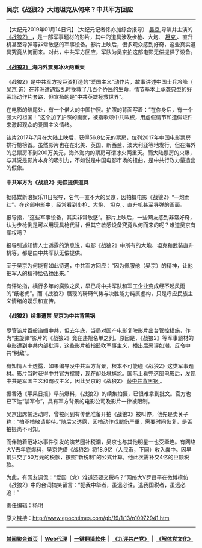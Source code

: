 ### 吴京《战狼2》大炮坦克从何来？中共军方回应
------------------------

<p>
 【大纪元2019年01月14日讯】（大纪元记者佟亦加综合报导）
 <a href="http://www.epochtimes.com/gb/tag/%E5%90%B4%E4%BA%AC.html">
  吴京
 </a>
 导演并主演的
 <a href="http://www.epochtimes.com/gb/tag/%E3%80%8A%E6%88%98%E7%8B%BC2%E3%80%8B.html">
  《战狼2》
 </a>
 ，是一部军事题材的影片，其中的道具涉及步枪、大炮、
 <a href="http://www.epochtimes.com/gb/tag/%E5%9D%A6%E5%85%8B.html">
  坦克
 </a>
 、直升机甚至导弹等非常敏感的军事设备。影片上映后，很多观众感到好奇，这些真实道具究竟从何而来。对此，中共军方回应，军队为吴京拍这部电影无偿提供了设备。
</p>
<h4>
 <a href="http://www.epochtimes.com/gb/tag/%E3%80%8A%E6%88%98%E7%8B%BC2%E3%80%8B.html">
  《战狼2》
 </a>
 海内外票房冰火两重天
</h4>
<p>
 《战狼2》是中共军方投巨资打造的“爱国主义”动作片，故事讲述中国士兵冷峰（
 <a href="http://www.epochtimes.com/gb/tag/%E5%90%B4%E4%BA%AC.html">
  吴京
 </a>
 饰）在非洲遭遇叛乱时挽救了几百个侨民的生命，情节基本上承袭典型的好莱坞动作片套路，但宣扬的是“中共英雄拯救世界”。
</p>
<p>
 在电影的结尾处，有一个偌大的中国护照。护照的背面写着：“在你身后，有一个强大的祖国！”这个加字护照的画面，被指歌颂中共政权，用虚假情节和造假证件来激起观众的爱国主义情绪。
</p>
<p>
 该片2017年7月在大陆上映后，获得56.8亿元的票房，位列2017年中国电影票房排行榜榜首。虽然影片也在在北美、英国、新西兰、澳大利亚等地发行，但在海外的总票房不到200万美元，海外海内的票房可谓冰火两重天。而大陆票房的火爆，与其说是影片本身的吸引力，不如说是中国电影市场的扭曲，是中共行政力量造出的假象。
</p>
<h4>
 中共军方为《战狼2》无偿提供道具
</h4>
<p>
 据陆媒新浪娱乐11日报导，名气一直不大的吴京，因拍摄电影《战狼2》“一炮而红”。在这部电影中，经常看到步枪、大炮、
 <a href="http://www.epochtimes.com/gb/tag/%E5%9D%A6%E5%85%8B.html">
  坦克
 </a>
 、直升机甚至导弹的画面。
</p>
<p>
 报导指，“这些军事设备，其实非常敏感”。影片上映后，一些网友感到非常好奇，认为步枪倒是可以用玩具枪代替，但其它敏感设备究竟从何而来的呢？难道吴京有军权吗？
</p>
<p>
 报导引述知情人士透露的消息说，电影《战狼2》中所有的大炮、坦克和武装直升机等，都是由中共军队无偿提供。
</p>
<p>
 至于吴京为何能有如此待遇，中共军方回应：“因为佩服他（吴京）的精神，让他把军人的精神给弘扬出来。”
</p>
<p>
 有评论指，横行多年的腐败之风，早已将中共军队和军工企业变成经不起风雨的“纸老虎”。而《战狼2》展现的磅礴气势与决胜能力纯属虚构，只是呼应民族主义情绪的娱乐和宣传。
</p>
<h4>
 《战狼2》续集遭禁 吴京为中共背黑锅
</h4>
<p>
 尽管该片百般谄媚中共，但去年底，当局对国产电影复映影片出台管控措施，作为“主旋律”影片的《战狼2》竟在违规名单之列。原因是，《战狼2》等军事题材的电影遭到中共内部批评，这些影片被指鼓吹军事主义，播出后恶评如潮，反令中共“树敌”。
</p>
<p>
 有知情人士透露，如果编导没中共军方背景，根本不可能碰《战狼2》这类军事题材。影片当时获得中共官方撑腰，现在却处境尴尬。国际上看完这部电影后，发现中共是军国主义和霸权主义，因此吴京的《战狼2》
 <a href="http://www.epochtimes.com/gb/tag/%E6%9B%BF%E4%B8%AD%E5%85%B1%E8%83%8C%E9%BB%91%E9%94%85.html">
  替中共背黑锅
 </a>
 。
</p>
<p>
 据香港《苹果日报》早前爆料，《战狼2》的续集拍摄，已很难拿到批文。官方也已下达“禁军令”，具有军方背景的电影公司及影片一律被限制。
</p>
<p>
 吴京出席某活动时，曾被问到有传他准备开拍《战狼3》被叫停，他先是卖关子称：“拍不拍敬请期待。”随后又透露，因拍动作戏腿伤严重，需要时间恢复，是否拍摄尚不可知。
</p>
<p>
 而伴随着范冰冰事件引发的演艺圈补税潮，吴京也与其他明星一也受牵连。有网络大V去年底爆料，吴京凭借《战狼2》将18.9亿（人民币，下同）收入囊中。因早前只交了50万元的税款，按照“新税制”的公式计算，他此次需补交4亿的巨额税款。
</p>
<p>
 为此，有网友调侃：“爱国（党）难道还要交税吗？”网络大V罗昌平在微博模仿《战狼2》中的台词搞笑留言：“犯我中华者，虽远必诛。逃我国税者，虽远必追！”
</p>
<p>
 责任编辑：杨明
</p>

原文链接：http://www.epochtimes.com/gb/19/1/13/n10972941.htm


------------------------
#### [禁闻聚合首页](https://github.com/gfw-breaker/banned-news/blob/master/README.md) &nbsp;|&nbsp; [Web代理](https://github.com/gfw-breaker/open-proxy/blob/master/README.md) &nbsp;|&nbsp; [一键翻墙软件](https://github.com/gfw-breaker/nogfw/blob/master/README.md) &nbsp;|&nbsp; [《九评共产党》](https://github.com/gfw-breaker/9ping.md/blob/master/README.md#九评之一评共产党是什么) &nbsp;|&nbsp; [《解体党文化》](https://github.com/gfw-breaker/jtdwh.md/blob/master/README.md#绪论)